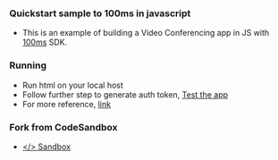 ### Quickstart sample to 100ms in javascript

- This is an example of building a Video Conferencing app in JS with [100ms](https://100ms.live) SDK.

### Running
- Run html on your local host
- Follow further step to generate auth token, [Test the app](https://www.100ms.live/docs/javascript/v2/guides/javascript-quickstart#test-the-app)
- For more reference, [link](https://www.100ms.live/docs/javascript/v2/guides/javascript-quickstart)

### Fork from CodeSandbox

- [</> Sandbox ](https://codesandbox.io/s/github/100mslive/100ms-examples/tree/main/web/js-quickstart)
